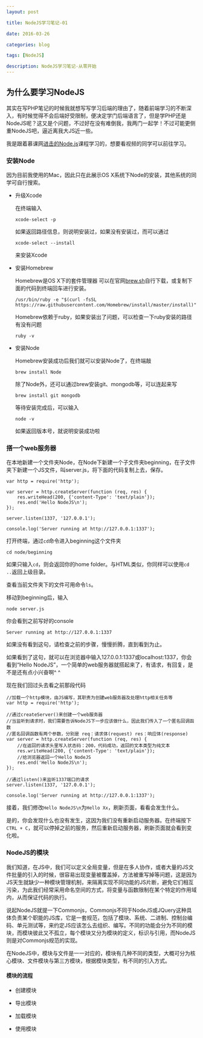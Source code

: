 ```yaml
---
layout: post

title: NodeJS学习笔记-01

date: 2016-03-26

categories: blog

tags: [NodeJS]

description: NodeJS学习笔记-从零开始
---
```


## 为什么要学习NodeJS

其实在写PHP笔记的时候我就想写写学习后端的理由了，随着前端学习的不断深入，有时候觉得不会后端好受限制，便决定学门后端语言了，但是学PHP还是NodeJS呢？这又是个问题，不过好在没有难倒我，我两门一起学！不过可能更侧重NodeJS吧，逼近离我大JS近一些。

我是跟着慕课网[进击的Node.js](http://www.imooc.com/video/6693)课程学习的，想要看视频的同学可以前往学习。

### 安装Node

因为目前我使用的Mac，因此只在此展示OS X系统下Node的安装，其他系统的同学可自行搜索。

+ 升级Xcode

    在终端输入
    ```
    xcode-select -p
    ```
    如果返回路径信息，则说明安装过，如果没有安装过，而可以通过
    ```
    xcode-select --install
    ```
    来安装Xcode

+ 安装Homebrew

    Homebrew是OS X下的套件管理器
    可以在官网[brew.sh](http://brew.sh)自行下载，或复制下面的代码到终端回车进行安装。

    ```
    /usr/bin/ruby -e "$(curl -fsSL https://raw.githubusercontent.com/Homebrew/install/master/install)"
    ```

    Homebrew依赖于ruby，如果安装出了问题，可以检查一下ruby安装的路径有没有问题

    ```
    ruby -v
    ```

+ 安装Node

    Homebrew安装成功后我们就可以安装Node了，在终端敲

    ```
    brew install Node
    ```

    除了Node外，还可以通过brew安装git、mongodb等，可以连起来写

    ```
    brew install git mongodb
    ```

    等待安装完成后，可以输入

    ```
    node -v
    ```

    如果返回版本号，就说明安装成功啦

### 搭一个web服务器

在本地新建一个文件夹Node，在Node下新建一个子文件夹beginning，在子文件夹下新建一个JS文件，叫server.js，将下面的代码复制上去，保存。

    var http = require('http');

    var server = http.createServer(function (req, res) {
        res.writeHead(200, {'content-Type': 'text/plain'});
        res.end('Hello NodeJS\n');
    });

    server.listen(1337, '127.0.0.1');

    console.log('Server running at http://127.0.0.1:1337');

打开终端，通过```cd```命令进入beginning这个文件夹

    cd node/beginning

如果只输入```cd```，则会返回你的home folder。与HTML类似，你同样可以使用```cd ..```返回上级目录。

查看当前文件夹下的文件可用命令```ls```。

移动到beginning后，输入

    node server.js

你会看到之前写好的console

    Server running at http://127.0.0.1:1337   

如果没有看到这句，请检查之前的步骤，慢慢折腾，直到看到为止。

如果看到了这句，就可以在浏览器中输入127.0.0.1:1337或localhost:1337，你会看到“Hello NodeJS”，一个简单的web服务器就搭起来了，有请求，有回复，是不是还有点小兴奋啊^ ^

现在我们回过头去看之前那段代码

    //加载一个http模块，由JS编写，其职责为创建web服务器及处理http相关任务等
    var http = require('http');

    //通过createServer()来创建一个web服务器
    //当监听到请求时，我们需要告诉NodeJS下一步应该做什么，因此我们传入了一个匿名回调函数
    //匿名回调函数有两个参数，分别是 req：请求体(request) res：响应体(response)
    var server = http.createServer(function (req, res) {
        //在返回的请求头里写入状态码：200，代码成功，返回的文本类型为纯文本
        res.writeHead(200, {'content-Type': 'text/plain'});
        //给浏览器返回一个Hello NodeJS
        res.end('Hello NodeJS\n');
    });

    //通过listen()来监听1337端口的请求
    server.listen(1337, '127.0.0.1');

    console.log('Server running at http://127.0.0.1:1337');

接着，我们修改```Hello NodeJS\n```为```Hello Xx```，刷新页面，看看会发生什么。

是的，你会发现什么也没有发生，这因为我们没有重新启动服务器。在终端按下```CTRL + C```，就可以停掉之前的服务，然后重新启动服务器，刷新页面就会看到变化啦。

### NodeJS的模块

我们知道，在JS中，我们可以定义全局变量，但是在多人协作，或者大量的JS文件批量的引入的时候，很容易出现变量被覆盖掉，方法被重写掉等问题，这是因为JS天生就缺少一种模块管理机制，来隔离实现不同功能的JS片断，避免它们相互污染，为此我们经常采用命名空间的方式，将变量与函数限制在某个特定的作用域内，从而保证代码的执行。

说起NodeJS就提一下Commonjs，Commonjs不同于NodeJS或JQuery这种具体负责某个职能的JS库，它是一套规范，包括了模块、系统、二进制、控制台编码、单元测试等，来约定JS应该怎么去组织、编写。不同的功能会分为不同的模块，而模块彼此又不孤立，每个模块又分为模块的定义，标识与引用，而NodeJS则是对Commonjs规范的实现。

在NodeJS中，模块与文件是一一对应的，模块有几种不同的类型，大概可分为核心模块、文件模块与第三方模块，根据模块类型，有不同的引入方式。

#### 模块的流程

+ 创建模块

+ 导出模块

+ 加载模块

+ 使用模块
